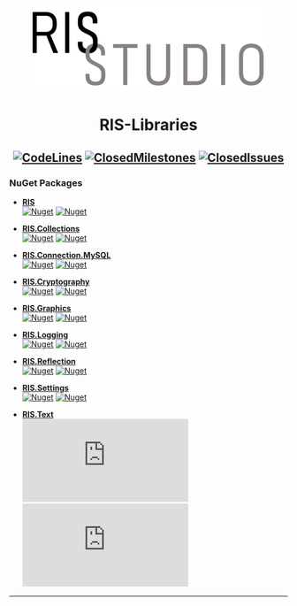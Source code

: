 # <div align="center">[![Logo](_resources/RISStudio-logo-4.png)](https://github.com/RISStudio-tm)</div>
# <div align="center">**RIS-Libraries**</div>
## <div align="center">[![CodeLines](https://tokei.rs/b1/github/RISStudio-tm/RIS-Libraries?category=code)](https://github.com/RISStudio-tm/RIS-Libraries) [![ClosedMilestones](https://img.shields.io/github/milestones/closed/RISStudio-tm/RIS-Libraries)](https://github.com/RISStudio-tm/RIS-Libraries/milestones?state=closed) [![ClosedIssues](https://img.shields.io/github/issues-closed/RISStudio-tm/RIS-Libraries)](https://github.com/RISStudio-tm/RIS-Libraries/issues?q=is%3Aissue+is%3Aclosed)</div>

### NuGet Packages

- **[RIS](https://www.nuget.org/packages/RIS)**<br/>
    [![Nuget](https://img.shields.io/nuget/v/RIS?style=plastic)](https://www.nuget.org/packages/RIS)
    [![Nuget](https://img.shields.io/nuget/dt/RIS?style=plastic)](https://www.nuget.org/packages/RIS)
    
- **[RIS.Collections](https://www.nuget.org/packages/RIS.Collections)**<br/>
    [![Nuget](https://img.shields.io/nuget/v/RIS.Collections?style=plastic)](https://www.nuget.org/packages/RIS.Collections)
    [![Nuget](https://img.shields.io/nuget/dt/RIS.Collections?style=plastic)](https://www.nuget.org/packages/RIS.Collections)
    
- **[RIS.Connection.MySQL](https://www.nuget.org/packages/RIS.Connection.MySQL)**<br/>
    [![Nuget](https://img.shields.io/nuget/v/RIS.Connection.MySQL?style=plastic)](https://www.nuget.org/packages/RIS.Connection.MySQL)
    [![Nuget](https://img.shields.io/nuget/dt/RIS.Connection.MySQL?style=plastic)](https://www.nuget.org/packages/RIS.Connection.MySQL)
    
- **[RIS.Cryptography](https://www.nuget.org/packages/RIS.Cryptography)**<br/>
    [![Nuget](https://img.shields.io/nuget/v/RIS.Cryptography?style=plastic)](https://www.nuget.org/packages/RIS.Cryptography)
    [![Nuget](https://img.shields.io/nuget/dt/RIS.Cryptography?style=plastic)](https://www.nuget.org/packages/RIS.Cryptography)
    
- **[RIS.Graphics](https://www.nuget.org/packages/RIS.Graphics)**<br/>
    [![Nuget](https://img.shields.io/nuget/v/RIS.Graphics?style=plastic)](https://www.nuget.org/packages/RIS.Graphics)
    [![Nuget](https://img.shields.io/nuget/dt/RIS.Graphics?style=plastic)](https://www.nuget.org/packages/RIS.Graphics)
    
- **[RIS.Logging](https://www.nuget.org/packages/RIS.Logging)**<br/>
    [![Nuget](https://img.shields.io/nuget/v/RIS.Logging?style=plastic)](https://www.nuget.org/packages/RIS.Logging)
    [![Nuget](https://img.shields.io/nuget/dt/RIS.Logging?style=plastic)](https://www.nuget.org/packages/RIS.Logging)
    
- **[RIS.Reflection](https://www.nuget.org/packages/RIS.Reflection)**<br/>
    [![Nuget](https://img.shields.io/nuget/v/RIS.Reflection?style=plastic)](https://www.nuget.org/packages/RIS.Reflection)
    [![Nuget](https://img.shields.io/nuget/dt/RIS.Reflection?style=plastic)](https://www.nuget.org/packages/RIS.Reflection)
    
- **[RIS.Settings](https://www.nuget.org/packages/RIS.Settings)**<br/>
    [![Nuget](https://img.shields.io/nuget/v/RIS.Settings?style=plastic)](https://www.nuget.org/packages/RIS.Settings)
    [![Nuget](https://img.shields.io/nuget/dt/RIS.Settings?style=plastic)](https://www.nuget.org/packages/RIS.Settings)
    
- **[RIS.Text](https://www.nuget.org/packages/RIS.Text)**<br/>
    [![Nuget](https://img.shields.io/nuget/v/RIS.Text?style=plastic)](https://www.nuget.org/packages/RIS.Text)
    [![Nuget](https://img.shields.io/nuget/dt/RIS.Text?style=plastic)](https://www.nuget.org/packages/RIS.Text)

---

